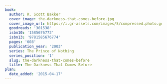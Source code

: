 ```yaml
---
book:
  author: R. Scott Bakker
  cover_image: the-darkness-that-comes-before.jpg
  cover_image_url: https://i.gr-assets.com/images/S/compressed.photo.goodreads.com/books/1421630062l/301538._SX98_.jpg
  goodreads: '301538'
  isbn10: '1585676772'
  isbn13: '9781585676774'
  pages: '608'
  publication_year: '2003'
  series: The Prince of Nothing
  series_position: '1'
  slug: the-darkness-that-comes-before
  title: The Darkness That Comes Before
plan:
  date_added: '2015-04-17'
---
```

